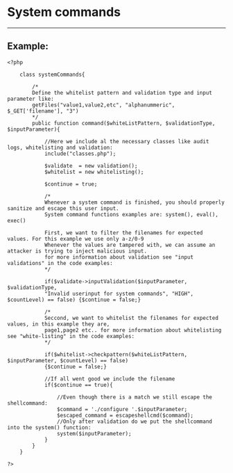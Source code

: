 # System commands
-------

## Example:


    <?php

		class systemCommands{ 	

			/*
			Define the whitelist pattern and validation type and input parameter like:
			getFiles("value1,value2,etc", "alphanummeric", $_GET['filename'], "3")
			*/
			public function command($whiteListPattern, $validationType, $inputParameter){

				//Here we include al the necessary classes like audit logs, whitelisting and validation:
				include("classes.php");

				$validate  = new validation();
				$whitelist = new whitelisting();

				$continue = true;

				/*
				Whenever a system command is finished, you should properly sanitize and escape this user input.
				System command functions examples are: system(), eval(), exec()

				First, we want to filter the filenames for expected values. For this example we use only a-z/0-9
				Whenever the values are tampered with, we can assume an attacker is trying to inject malicious input.
				for more information about validation see "input validations" in the code examples:
				*/

				if($validate->inputValidation($inputParameter, $validationType,
				"Invalid userinput for system commands", "HIGH", $countLevel) == false) {$continue = false;}

				/*
				Seccond, we want to whitelist the filenames for expected values, in this example they are,
				page1,page2 etc.. for more information about whitelisting see "white-listing" in the code examples:
				*/

				if($whitelist->checkpattern($whiteListPattern, $inputParameter, $countLevel) == false)
				{$continue = false;}

				//If all went good we include the filename
				if($continue == true){

					//Even though there is a match we still escape the shellcommand:
					$command = './configure '.$inputParameter;
					$escaped_command = escapeshellcmd($command);
					//Only after validation do we put the shellcommand into the system() function:
					system($inputParameter);
				}
			}
		}

    ?>

